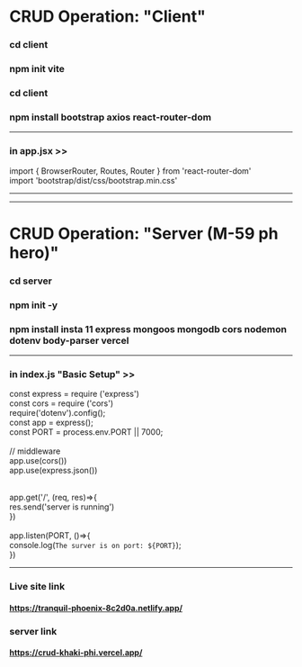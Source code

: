 # CRUD Operation: "Client"

### cd client
### npm init vite
### cd client
### npm install bootstrap axios react-router-dom
***
### in app.jsx >>
import { BrowserRouter, Routes, Router } from 'react-router-dom'<br/>
import 'bootstrap/dist/css/bootstrap.min.css'
***
***

# CRUD Operation: "Server (M-59 ph hero)"

### cd server
### npm init -y
### npm install insta 11 express mongoos mongodb cors nodemon dotenv body-parser vercel
***

### in index.js "Basic Setup" >>  <br/>
const express = require ('express')<br/>
const cors = require ('cors')<br/>
require('dotenv').config();<br/>
const app = express();<br/>
const PORT = process.env.PORT || 7000;<br/>
<br/>
// middleware<br/>
app.use(cors())<br/>
app.use(express.json())<br/>
<br/>

app.get('/', (req, res)=>{<br/>
    res.send('server is running')<br/>
})<br/>
<br/>
app.listen(PORT, ()=>{<br/>
  console.log(`The surver is on port: ${PORT}`);<br/>
})<br/>

***
### Live site link
#### https://tranquil-phoenix-8c2d0a.netlify.app/
### server link
#### https://crud-khaki-phi.vercel.app/



